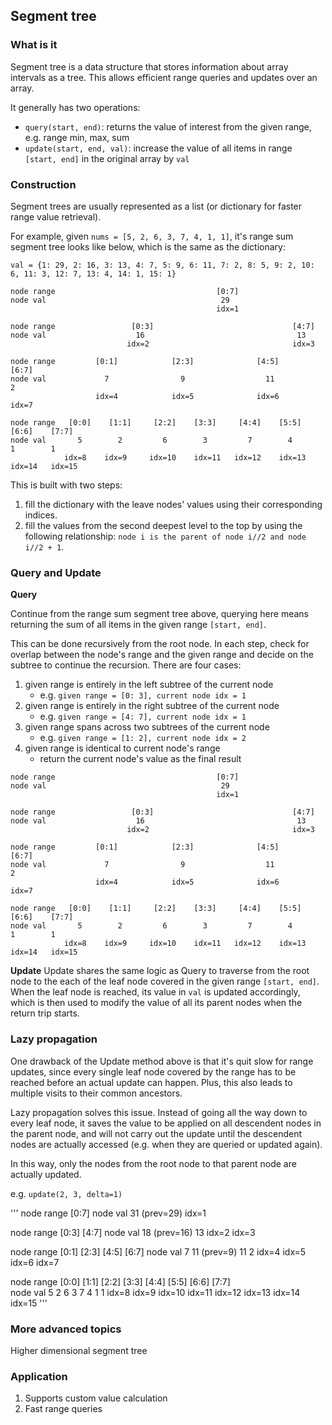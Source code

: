 ## Segment tree

### What is it
Segment tree is a data structure that stores information about array intervals as a tree.
This allows efficient range queries and updates over an array.

It generally has two operations:
- `query(start, end)`: returns the value of interest from the given range, e.g. range min, max, sum
- `update(start, end, val)`: increase the value of all items in range `[start, end]` in the original array by `val`


### Construction
Segment trees are usually represented as a list (or dictionary for faster range value retrieval).

For example, given `nums = [5, 2, 6, 3, 7, 4, 1, 1]`, 
it's range sum segment tree looks like below, which is the same as the dictionary:

`val = {1: 29, 2: 16, 3: 13, 4: 7, 5: 9, 6: 11, 7: 2, 8: 5, 9: 2, 10: 6, 11: 3, 12: 7, 13: 4, 14: 1, 15: 1}` 

```
node range                                    [0:7]
node val                                       29
                                              idx=1

node range                 [0:3]                               [4:7]
node val                    16                                  13
                          idx=2                                idx=3

node range         [0:1]            [2:3]              [4:5]            [6:7]
node val             7                9                  11               2
                   idx=4            idx=5              idx=6            idx=7

node range   [0:0]    [1:1]     [2:2]    [3:3]     [4:4]    [5:5]    [6:6]    [7:7]      
node val       5        2         6        3         7        4        1        1
            idx=8    idx=9     idx=10    idx=11   idx=12    idx=13   idx=14   idx=15
```

This is built with two steps:
1. fill the dictionary with the leave nodes' values using their corresponding indices.
2. fill the values from the second deepest level to the top by using the following relationship: `node i is the parent of node i//2 and node i//2 + 1`. 

### Query and Update 
**Query**

Continue from the range sum segment tree above, querying here means returning the sum of all items in the given range `[start, end]`. 

This can be done recursively from the root node. In each step, check for overlap between the node's range and the given range and decide on the subtree to continue the recursion. There are four cases:
1. given range is entirely in the left subtree of the current node
    - e.g. `given range = [0: 3], current node idx = 1`
2. given range is entirely in the right subtree of the current node
    - e.g. `given range = [4: 7], current node idx = 1`
3. given range spans across two subtrees of the current node
    - e.g. `given range = [1: 2], current node idx = 2`
4. given range is identical to current node's range
    - return the current node's value as the final result

```
node range                                    [0:7]
node val                                       29
                                              idx=1

node range                 [0:3]                               [4:7]
node val                    16                                  13
                          idx=2                                idx=3

node range         [0:1]            [2:3]              [4:5]            [6:7]
node val             7                9                  11               2
                   idx=4            idx=5              idx=6            idx=7

node range   [0:0]    [1:1]     [2:2]    [3:3]     [4:4]    [5:5]    [6:6]    [7:7]      
node val       5        2         6        3         7        4        1        1
            idx=8    idx=9     idx=10    idx=11   idx=12    idx=13   idx=14   idx=15
```

**Update**
Update shares the same logic as Query to traverse from the root node to the each of the leaf node covered in the given range `[start, end]`.
When the leaf node is reached, its value in `val` is updated accordingly, which is then used to modify the value of all its parent nodes when the return trip starts.

### Lazy propagation
One drawback of the Update method above is that it's quit slow for range updates, since every single leaf node covered by the range has to be reached before an actual update can happen. Plus, this also leads to multiple visits to their common ancestors.

Lazy propagation solves this issue. Instead of going all the way down to every leaf node, it saves the value to be applied on all descendent nodes in the parent node, and will not carry out the update until the descendent nodes are actually accessed (e.g. when they are queried or updated again).

In this way, only the nodes from the root node to that parent node are actually updated.

e.g. `update(2, 3, delta=1)`

'''
node range                                    [0:7]
node val                                       31 (prev=29)
                                              idx=1

node range                 [0:3]                               [4:7]
node val                    18 (prev=16)                        13
                          idx=2                                idx=3

node range         [0:1]            [2:3]              [4:5]            [6:7]
node val             7                11 (prev=9)       11                2
                   idx=4            idx=5              idx=6            idx=7

node range   [0:0]    [1:1]     [2:2]    [3:3]     [4:4]    [5:5]    [6:6]    [7:7]      
node val       5        2         6        3         7        4        1        1
            idx=8    idx=9     idx=10    idx=11   idx=12    idx=13   idx=14   idx=15
'''


### More advanced topics 
Higher dimensional segment tree

### Application 
1. Supports custom value calculation 
2. Fast range queries  
